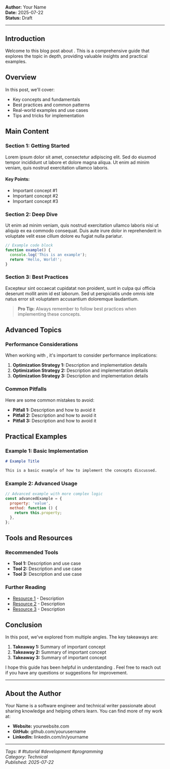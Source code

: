 # 

**Author:** Your Name  
**Date:** 2025-07-22  
**Status:** Draft

---

## Introduction

Welcome to this blog post about . This is a comprehensive guide that explores the topic in depth, providing valuable insights and practical examples.

## Overview

In this post, we'll cover:

- Key concepts and fundamentals
- Best practices and common patterns
- Real-world examples and use cases
- Tips and tricks for implementation

## Main Content

### Section 1: Getting Started

Lorem ipsum dolor sit amet, consectetur adipiscing elit. Sed do eiusmod tempor incididunt ut labore et dolore magna aliqua. Ut enim ad minim veniam, quis nostrud exercitation ullamco laboris.

#### Key Points:

- Important concept #1
- Important concept #2
- Important concept #3

### Section 2: Deep Dive

Ut enim ad minim veniam, quis nostrud exercitation ullamco laboris nisi ut aliquip ex ea commodo consequat. Duis aute irure dolor in reprehenderit in voluptate velit esse cillum dolore eu fugiat nulla pariatur.

```javascript
// Example code block
function example() {
  console.log('This is an example');
  return 'Hello, World!';
}
```

### Section 3: Best Practices

Excepteur sint occaecat cupidatat non proident, sunt in culpa qui officia deserunt mollit anim id est laborum. Sed ut perspiciatis unde omnis iste natus error sit voluptatem accusantium doloremque laudantium.

> **Pro Tip:** Always remember to follow best practices when implementing these concepts.

## Advanced Topics

### Performance Considerations

When working with , it's important to consider performance implications:

1. **Optimization Strategy 1:** Description and implementation details
2. **Optimization Strategy 2:** Description and implementation details
3. **Optimization Strategy 3:** Description and implementation details

### Common Pitfalls

Here are some common mistakes to avoid:

- **Pitfall 1:** Description and how to avoid it
- **Pitfall 2:** Description and how to avoid it
- **Pitfall 3:** Description and how to avoid it

## Practical Examples

### Example 1: Basic Implementation

```markdown
# Example Title

This is a basic example of how to implement the concepts discussed.
```

### Example 2: Advanced Usage

```javascript
// Advanced example with more complex logic
const advancedExample = {
  property: 'value',
  method: function () {
    return this.property;
  },
};
```

## Tools and Resources

### Recommended Tools

- **Tool 1:** Description and use case
- **Tool 2:** Description and use case
- **Tool 3:** Description and use case

### Further Reading

- [Resource 1](https://example.com) - Description
- [Resource 2](https://example.com) - Description
- [Resource 3](https://example.com) - Description

## Conclusion

In this post, we've explored  from multiple angles. The key takeaways are:

1. **Takeaway 1:** Summary of important concept
2. **Takeaway 2:** Summary of important concept
3. **Takeaway 3:** Summary of important concept

I hope this guide has been helpful in understanding . Feel free to reach out if you have any questions or suggestions for improvement.

---

## About the Author

Your Name is a software engineer and technical writer passionate about sharing knowledge and helping others learn. You can find more of my work at:

- **Website:** yourwebsite.com
- **GitHub:** github.com&#x2F;yourusername
- **LinkedIn:** linkedin.com&#x2F;in&#x2F;yourname

---

_Tags: # #tutorial #development #programming_  
_Category: Technical_  
_Published: 2025-07-22_
